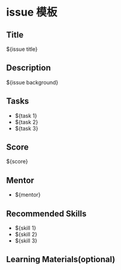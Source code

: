 # issue 模板

## Title

${issue title}

## Description

${issue background}

## Tasks

- ${task 1}
- ${task 2}
- ${task 3}

## Score

${score}

## Mentor

- ${mentor}

## Recommended Skills
- ${skill 1}
- ${skill 2}
- ${skill 3}

## Learning Materials(optional)

<!-- 注意事项：-->
<!-- 1.该 issue 所参与赛事需要在 label 中指明。-->
<!-- 2.该模板中无难度，但是难度系数必须指定在 label 中。-->
<!-- 3.该模板中只有一个 mentor，因为后续要对 mentor 指导情况记录统计。-->
